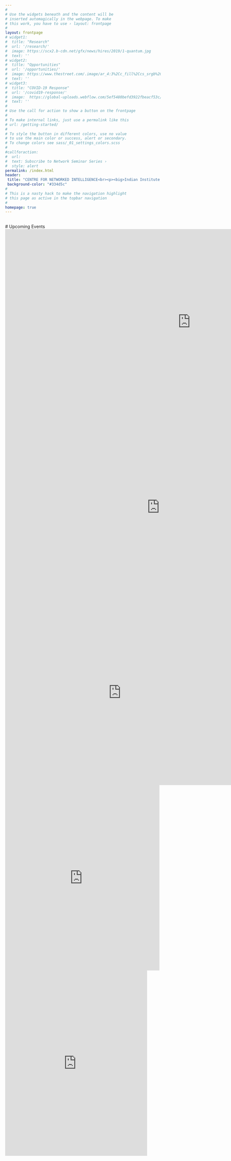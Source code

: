 ```yaml
---
#
# Use the widgets beneath and the content will be
# inserted automagically in the webpage. To make
# this work, you have to use › layout: frontpage
#
layout: frontpage
# widget1:
#  title: "Research"
#  url: '/research/'
#  image: https://scx2.b-cdn.net/gfx/news/hires/2019/1-quantum.jpg 
#  text: ''
# widget2:
#  title: "Opportunities"
#  url: '/opportunities/'
#  image: https://www.thestreet.com/.image/ar_4:3%2Cc_fill%2Ccs_srgb%2Cfl_progressive%2Cq_auto:good%2Cw_1200/MTY3NTQxMjk5ODcxNTU2OTk5/3-best-investing-opportunities-right-now-in-closed-end-funds.jpg
#  text: ''
# widget3:
#  title: "COVID-19 Response"
#  url: '/covid19-response/'
#  image:  https://global-uploads.webflow.com/5ef5480befd3922fbeacf53c/5f51e401c1ad366c50bc64c1_hero-image-Events.png
#  text: ''
#
# Use the call for action to show a button on the frontpage
#
# To make internal links, just use a permalink like this
# url: /getting-started/
#
# To style the button in different colors, use no value
# to use the main color or success, alert or secondary.
# To change colors see sass/_01_settings_colors.scss
#
#callforaction:
#  url: 
#  text: Subscribe to Network Seminar Series ›
#  style: alert
permalink: /index.html
header:
 title: "CENTRE FOR NETWORKED INTELLIGENCE<br><p><big>Indian Institute of Science, Bangalore</big></p><br>"
 background-color: "#334d5c"
#
# This is a nasty hack to make the navigation highlight
# this page as active in the topbar navigation
#
homepage: true
---
```

<br>
# Upcoming Events
<div class="show-for-xxlarge-only">
  <iframe src="https://calendar.google.com/calendar/u/0/embed?color=%23cd74e6&src=v9fhtaae62fente6v22f36ht8c@group.calendar.google.com" style="border: 0" width="1200" height="600" frameborder="0" scrolling="no"></iframe>
</div>
<div class="show-for-xlarge-only">
  <iframe src="https://calendar.google.com/calendar/u/0/embed?color=%23cd74e6&src=v9fhtaae62fente6v22f36ht8c@group.calendar.google.com" style="border: 0" width="1000" height="600" frameborder="0" scrolling="no"></iframe>
</div>
<div class="show-for-large-only">
  <iframe src="https://calendar.google.com/calendar/u/0/embed?color=%23cd74e6&src=v9fhtaae62fente6v22f36ht8c@group.calendar.google.com" style="border: 0" width="750" height="600" frameborder="0" scrolling="no"></iframe>
</div>
<div class="show-for-medium-only">
  <iframe src="https://calendar.google.com/calendar/u/0/embed?color=%23cd74e6&src=v9fhtaae62fente6v22f36ht8c@group.calendar.google.com" style="border: 0" width="500" height="600" frameborder="0" scrolling="no"></iframe>
</div>
<div class="show-for-small-only">
  <iframe src="https://calendar.google.com/calendar/u/0/embed?color=%23cd74e6&src=v9fhtaae62fente6v22f36ht8c@group.calendar.google.com" style="border: 0" width="460" height="600" frameborder="0" scrolling="no"></iframe>
</div>
